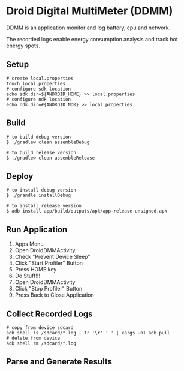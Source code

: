 # Droid Digital MultiMeter (DDMM)

DDMM is an application monitor and log battery, cpu and network.

The recorded logs enable energy consumption analysis and track
hot energy spots.

## Setup

```
# create local.properties
touch local.properties
# configure sdk location
echo sdk.dir=${ANDROID_HOME} >> local.properties
# configure ndk location
echo ndk.dir=#{ANDROID_NDK} >> local.properties
```

## Build

```
# to build debug version
$ ./gradlew clean assembleDebug

# to build release version
$ ./gradlew clean assembleRelease
```

## Deploy

```
# to install debug version
$ ./grandle installDebug

# to install release version
$ adb install app/build/outputs/apk/app-release-unsigned.apk
```

## Run Application

1. Apps Menu
2. Open DroidDMMActivity
3. Check "Prevent Device Sleep"
4. Click "Start Profiler" Button
5. Press HOME key
6. Do Stuff!!!
7. Open DroidDMMActivity
8. Click "Stop Profiler" Button
9. Press Back to Close Application

## Collect Recorded Logs

```
# copy from device sdcard
adb shell ls /sdcard/*.log | tr '\r' ' ' | xargs -n1 adb pull
# delete from device
adb shell rm /sdcard/*.log
```

## Parse and Generate Results
